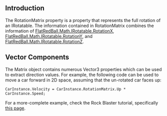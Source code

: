 ## Introduction

The RotationMatrix property is a property that represents the full rotation of an IRotatable. The information contained in RotationMatrix combines the information of [FlatRedBall.Math.IRotatable.RotationX](/frb/docs/index.php?title=FlatRedBall.Math.IRotatable.RotationX&action=edit&redlink=1.md "FlatRedBall.Math.IRotatable.RotationX (page does not exist)"), [FlatRedBall.Math.IRotatable.RotationY](/frb/docs/index.php?title=FlatRedBall.Math.IRotatable.RotationY&action=edit&redlink=1.md "FlatRedBall.Math.IRotatable.RotationY (page does not exist)"), and [FlatRedBall.Math.IRotatable.RotationZ](/frb/docs/index.php?title=FlatRedBall.Math.IRotatable.RotationZ&action=edit&redlink=1.md "FlatRedBall.Math.IRotatable.RotationZ (page does not exist)").

## Vector Components

The Matrix object contains numerous Vector3 properties which can be used to extract direction values. For example, the following code can be used to move a car forward in 2D space, assuming that the un-rotated car faces up:

    CarInstance.Velocity = CarInstance.RotationMatrix.Up * CarInstance.Speed;

For a more-complete example, check the Rock Blaster tutorial, specifically [this page](/documentation/tutorials/rock-blaster/tutorials-rock-blaster-main-ship-behavior/.md "Tutorials:Rock Blaster:Main Ship Behavior").
